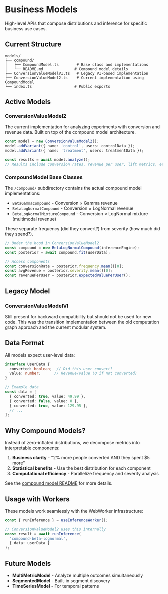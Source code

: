 # Business Models

High-level APIs that compose distributions and inference for specific business use cases.

## Current Structure

```
models/
├── compound/
│   ├── CompoundModel.ts        # Base class and implementations
│   └── README.md              # Compound model details
├── ConversionValueModelVI.ts   # Legacy VI-based implementation
├── ConversionValueModel2.ts    # Current implementation using CompoundModel
└── index.ts                   # Public exports
```

## Active Models

### ConversionValueModel2

The current implementation for analyzing experiments with conversion and revenue data. Built on top of the compound model architecture.

```typescript
const model = new ConversionValueModel2();
model.addVariant({ name: 'control', users: controlData });
model.addVariant({ name: 'treatment', users: treatmentData });

const results = await model.analyze();
// Results include conversion rates, revenue per user, lift metrics, etc.
```

### CompoundModel Base Classes

The `/compound/` subdirectory contains the actual compound model implementations:

- `BetaGammaCompound` - Conversion × Gamma revenue
- `BetaLogNormalCompound` - Conversion × LogNormal revenue  
- `BetaLogNormalMixtureCompound` - Conversion × LogNormal mixture (multimodal revenue)

These separate frequency (did they convert?) from severity (how much did they spend?).

```typescript
// Under the hood in ConversionValueModel2
const compound = new BetaLogNormalCompound(inferenceEngine);
const posterior = await compound.fit(userData);

// Access components
const conversionRate = posterior.frequency.mean()[0];
const avgRevenue = posterior.severity.mean()[0];
const revenuePerUser = posterior.expectedValuePerUser();
```

## Legacy Model

### ConversionValueModelVI

Still present for backward compatibility but should not be used for new code. This was the transition implementation between the old computation graph approach and the current modular system.

## Data Format

All models expect user-level data:

```typescript
interface UserData {
  converted: boolean;  // Did this user convert?
  value: number;      // Revenue/value (0 if not converted)
}

// Example data
const data = [
  { converted: true, value: 49.99 },
  { converted: false, value: 0 },
  { converted: true, value: 129.95 },
  // ...
];
```

## Why Compound Models?

Instead of zero-inflated distributions, we decompose metrics into interpretable components:

1. **Business clarity** - "2% more people converted AND they spent $5 more"
2. **Statistical benefits** - Use the best distribution for each component
3. **Computational efficiency** - Parallelize frequency and severity analysis

See the [compound model README](compound/README.md) for more details.

## Usage with Workers

These models work seamlessly with the WebWorker infrastructure:

```typescript
const { runInference } = useInferenceWorker();

// ConversionValueModel2 uses this internally
const result = await runInference(
  'compound-beta-lognormal',
  { data: userData }
);
```

## Future Models

- **MultiMetricModel** - Analyze multiple outcomes simultaneously
- **SegmentedModel** - Built-in segment discovery
- **TimeSeriesModel** - For temporal patterns